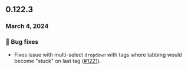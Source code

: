 ## 0.122.3

### March 4, 2024

### 🐛 Bug fixes

- Fixes issue with multi-select `dropdown` with tags where tabbing would become "stuck" on last tag ([#1221](https://github.com/formkit/formkit/issues/1221)).